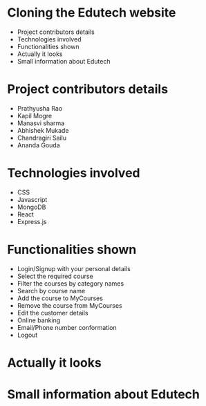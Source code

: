 # Cloning the Edutech website

* Project contributors details
* Technologies involved
* Functionalities shown
* Actually it looks
* Small information about Edutech

# Project contributors details

* Prathyusha Rao
* Kapil Mogre
* Manasvi sharma
* Abhishek Mukade
* Chandragiri Sailu
* Ananda Gouda

# Technologies involved

* CSS
* Javascript
* MongoDB
* React
* Express.js

# Functionalities shown

* Login/Signup with your personal details
* Select the required course
* Filter the courses by category names
* Search by course name
* Add the course to MyCourses
* Remove the course from MyCourses
* Edit the customer details
* Online banking
* Email/Phone number conformation
* Logout

# Actually it looks

# Small information about Edutech

## 

